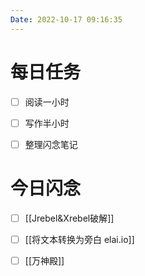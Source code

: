 ```yaml
---
Date: 2022-10-17 09:16:35
---
```


# 每日任务
- [ ] 阅读一小时
- [ ] 写作半小时
- [ ] 整理闪念笔记


# 今日闪念
- [ ] [[Jrebel&Xrebel破解]]
- [ ] [[将文本转换为旁白 elai.io]]
- [ ] [[万神殿]]


